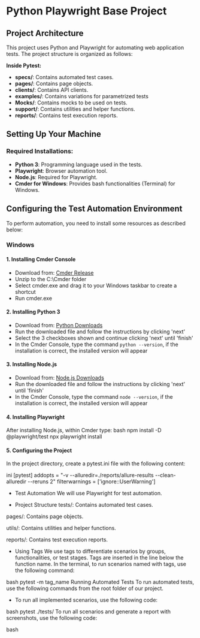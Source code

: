# Python Playwright Base Project

## Project Architecture

This project uses Python and Playwright for automating web application tests. The project structure is organized as follows:

**Inside Pytest:**
- **specs/**: Contains automated test cases.
- **pages/**: Contains page objects.
- **clients/**: Contains API clients.
- **examples/**: Contains variations for parametrized tests
- **Mocks/**: Contains mocks to be used on tests.
- **support/**: Contains utilities and helper functions.
- **reports/**: Contains test execution reports.


## Setting Up Your Machine

### Required Installations:

- **Python 3**: Programming language used in the tests.
- **Playwright**: Browser automation tool.
- **Node.js**: Required for Playwright.
- **Cmder for Windows**: Provides bash functionalities (Terminal) for Windows.

## Configuring the Test Automation Environment

To perform automation, you need to install some resources as described below:

### Windows

#### 1. Installing Cmder Console

- Download from: [Cmder Release](https://github.com/cmderdev/cmder/releases/download/v1.3.14/cmder.zip)
- Unzip to the C:\Cmder folder
- Select cmder.exe and drag it to your Windows taskbar to create a shortcut
- Run cmder.exe

#### 2. Installing Python 3

- Download from: [Python Downloads](https://www.python.org/downloads/)
- Run the downloaded file and follow the instructions by clicking 'next'
- Select the 3 checkboxes shown and continue clicking 'next' until 'finish'
- In the Cmder Console, type the command `python --version`, if the installation is correct, the installed version will appear

#### 3. Installing Node.js

- Download from: [Node.js Downloads](https://nodejs.org/en/download/)
- Run the downloaded file and follow the instructions by clicking 'next' until 'finish'
- In the Cmder Console, type the command `node --version`, if the installation is correct, the installed version will appear

#### 4. Installing Playwright

After installing Node.js, within Cmder type:
bash
npm install -D @playwright/test
npx playwright install




#### 5. Configuring the Project
In the project directory, create a pytest.ini file with the following content:

ini
[pytest]
addopts = "-v --alluredir=./reports/allure-results --clean-alluredir --reruns 2"
filterwarnings = ['ignore::UserWarning']

- Test Automation
We will use Playwright for test automation.

- Project Structure
tests/: Contains automated test cases.

pages/: Contains page objects.

utils/: Contains utilities and helper functions.

reports/: Contains test execution reports.

- Using Tags
We use tags to differentiate scenarios by groups, functionalities, or test stages. Tags are inserted in the line below the function name. In the terminal, to run scenarios named with tags, use the following command:

bash
pytest -m tag_name
Running Automated Tests
To run automated tests, use the following commands from the root folder of our project.

- To run all implemented scenarios, use the following code:

bash
pytest ./tests/
To run all scenarios and generate a report with screenshots, use the following code:

bash

